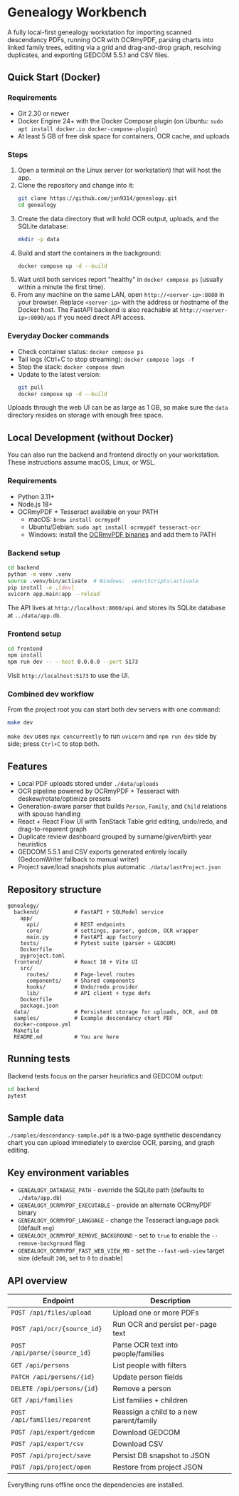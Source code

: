 # Genealogy Workbench

A fully local-first genealogy workstation for importing scanned descendancy PDFs, running OCR with OCRmyPDF, parsing charts into linked family trees, editing via a grid and drag-and-drop graph, resolving duplicates, and exporting GEDCOM 5.5.1 and CSV files.

## Quick Start (Docker)

### Requirements
- Git 2.30 or newer
- Docker Engine 24+ with the Docker Compose plugin (on Ubuntu: `sudo apt install docker.io docker-compose-plugin`)
- At least 5 GB of free disk space for containers, OCR cache, and uploads

### Steps
1. Open a terminal on the Linux server (or workstation) that will host the app.
2. Clone the repository and change into it:
   ```bash
   git clone https://github.com/jon9314/genealogy.git
   cd genealogy
   ```
3. Create the data directory that will hold OCR output, uploads, and the SQLite database:
   ```bash
   mkdir -p data
   ```
4. Build and start the containers in the background:
   ```bash
   docker compose up -d --build
   ```
5. Wait until both services report "healthy" in `docker compose ps` (usually within a minute the first time).
6. From any machine on the same LAN, open `http://<server-ip>:8080` in your browser. Replace `<server-ip>` with the address or hostname of the Docker host. The FastAPI backend is also reachable at `http://<server-ip>:8000/api` if you need direct API access.

### Everyday Docker commands
- Check container status: `docker compose ps`
- Tail logs (Ctrl+C to stop streaming): `docker compose logs -f`
- Stop the stack: `docker compose down`
- Update to the latest version:
  ```bash
  git pull
  docker compose up -d --build
  ```

Uploads through the web UI can be as large as 1 GB, so make sure the `data` directory resides on storage with enough free space.

## Local Development (without Docker)

You can also run the backend and frontend directly on your workstation. These instructions assume macOS, Linux, or WSL.

### Requirements
- Python 3.11+
- Node.js 18+
- OCRmyPDF + Tesseract available on your PATH
  - macOS: `brew install ocrmypdf`
  - Ubuntu/Debian: `sudo apt install ocrmypdf tesseract-ocr`
  - Windows: install the [OCRmyPDF binaries](https://ocrmypdf.readthedocs.io/en/latest/installation.html#windows) and add them to PATH

### Backend setup
```bash
cd backend
python -m venv .venv
source .venv/bin/activate  # Windows: .venv\Scripts\activate
pip install -e .[dev]
uvicorn app.main:app --reload
```
The API lives at `http://localhost:8000/api` and stores its SQLite database at `../data/app.db`.

### Frontend setup
```bash
cd frontend
npm install
npm run dev -- --host 0.0.0.0 --port 5173
```
Visit `http://localhost:5173` to use the UI.

### Combined dev workflow
From the project root you can start both dev servers with one command:
```bash
make dev
```
`make dev` uses `npx concurrently` to run `uvicorn` and `npm run dev` side by side; press `Ctrl+C` to stop both.

## Features

- Local PDF uploads stored under `./data/uploads`
- OCR pipeline powered by OCRmyPDF + Tesseract with deskew/rotate/optimize presets
- Generation-aware parser that builds `Person`, `Family`, and `Child` relations with spouse handling
- React + React Flow UI with TanStack Table grid editing, undo/redo, and drag-to-reparent graph
- Duplicate review dashboard grouped by surname/given/birth year heuristics
- GEDCOM 5.5.1 and CSV exports generated entirely locally (GedcomWriter fallback to manual writer)
- Project save/load snapshots plus automatic `./data/lastProject.json`

## Repository structure

```
genealogy/
  backend/           # FastAPI + SQLModel service
    app/
      api/           # REST endpoints
      core/          # settings, parser, gedcom, OCR wrapper
      main.py        # FastAPI app factory
    tests/           # Pytest suite (parser + GEDCOM)
    Dockerfile
    pyproject.toml
  frontend/          # React 18 + Vite UI
    src/
      routes/        # Page-level routes
      components/    # Shared components
      hooks/         # Undo/redo provider
      lib/           # API client + type defs
    Dockerfile
    package.json
  data/              # Persistent storage for uploads, OCR, and DB
  samples/           # Example descendancy chart PDF
  docker-compose.yml
  Makefile
  README.md          # You are here
```

## Running tests

Backend tests focus on the parser heuristics and GEDCOM output:
```bash
cd backend
pytest
```

## Sample data

`./samples/descendancy-sample.pdf` is a two-page synthetic descendancy chart you can upload immediately to exercise OCR, parsing, and graph editing.

## Key environment variables

- `GENEALOGY_DATABASE_PATH` - override the SQLite path (defaults to `./data/app.db`)
- `GENEALOGY_OCRMYPDF_EXECUTABLE` - provide an alternate OCRmyPDF binary
- `GENEALOGY_OCRMYPDF_LANGUAGE` - change the Tesseract language pack (default `eng`)
- `GENEALOGY_OCRMYPDF_REMOVE_BACKGROUND` - set to `true` to enable the `--remove-background` flag
- `GENEALOGY_OCRMYPDF_FAST_WEB_VIEW_MB` - set the `--fast-web-view` target size (default `200`, set to `0` to disable)

## API overview

| Endpoint | Description |
| --- | --- |
| `POST /api/files/upload` | Upload one or more PDFs |
| `POST /api/ocr/{source_id}` | Run OCR and persist per-page text |
| `POST /api/parse/{source_id}` | Parse OCR text into people/families |
| `GET /api/persons` | List people with filters |
| `PATCH /api/persons/{id}` | Update person fields |
| `DELETE /api/persons/{id}` | Remove a person |
| `GET /api/families` | List families + children |
| `POST /api/families/reparent` | Reassign a child to a new parent/family |
| `POST /api/export/gedcom` | Download GEDCOM |
| `POST /api/export/csv` | Download CSV |
| `POST /api/project/save` | Persist DB snapshot to JSON |
| `POST /api/project/open` | Restore from project JSON |

Everything runs offline once the dependencies are installed.
